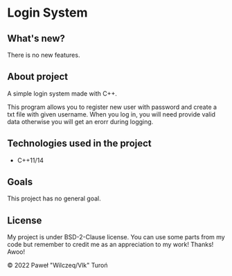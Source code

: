 # Login System

## What's new?

There is no new features.

## About project

A simple login system made with C++.

This program allows you to register new user with password and create a txt file with given username. When you log in, you will need provide valid data otherwise you will get an erorr during logging.

## Technologies used in the project

* C++11/14

## Goals

This project has no general goal.

## License

My project is under BSD-2-Clause license. You can use some parts from my code but remember to credit me as an
appreciation to my work! Thanks! Awoo!

© 2022 Paweł "Wilczeq/Vlk" Turoń

